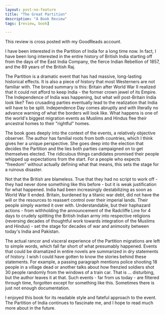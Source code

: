 ```yaml
---
layout: post-no-feature
title: "The Great Partition"
description: "A Book Review"
tags: [review, book]

---
```


This review is cross posted with my GoodReads account.

I have been interested in the Partition of India for a long time now. In fact, I have been long interested in the entire history of British India starting off from the days of the East India Company, the fierce Indian Rebellion of 1857, and the 89 years of the British Raj. 

The Partition is a dramatic event that has had massive, long-lasting historical effects. It is also a piece of history that most Westerners are not familiar with. The broad summary is this: Britain after World War II realized that it could not afford to keep India - the former crown jewel of its Empire. The Independence of India was happening, but what will post-Britain India look like? Two crusading parties eventually lead to the realization that India will have to be split. Independence Day comes abruptly and with literally no advance warning of what the borders will look like. What happens is one of the world's biggest migration events as Muslims and Hindus flee their ancestral homes to their "rightful" homes. 

The book goes deeply into the context of the events, a relatively objective observer. The author has familial roots from both countries, which I think gives her a unique perspective. She goes deep into the election that decides the Partition and the lies both parties campaigned on to get themselves elected. The ridiculous things candidates promised their people whipped up expectations from the start. For a people who expects "freedom" without actually defining what that means, this sets the stage for a ruinous disaster. 

Not that the British are blameless. True that they had no script to work off - they had never done something like this before - but it is weak justification for what happened. India had been increasingly destabilizing as soon as World War II ended. Britain, burdened by a titanic war debt, did not have the will or the resources to reassert control over their imperial lands. Their people simply wanted it over with. Understandable, but their haphazard actions - from withholding the announcement of the Radcliffe Line for 4 days to crudely splitting the British Indian army into respective religions (reversing decades of thoughtful work towards integration of the Muslims and Hindus) - set the stage for decades of war and animosity between today's India and Pakistan. 

The actual rancor and visceral experience of the Partition migrations are left to simple words, which fall far short of what presumably happened. Events that could be dramatized in entire novels are summarized in dry statements of history. I wish I could have gotten to know the stories behind these statements. For example, a passing paragraph mentions police shooting 18 people in a village dead or another talks about how frenzied soldiers shot 30 people randomly from the windows of a train car. That is ... disturbing, but the author leaves it at that. Such events - far from us today - are filtered through time, forgotten except for something like this. Sometimes there is just not enough documentation. 

I enjoyed this book for its readable style and fateful approach to the event. The Partition of India continues to fascinate me, and I hope to read much more about in the future. 